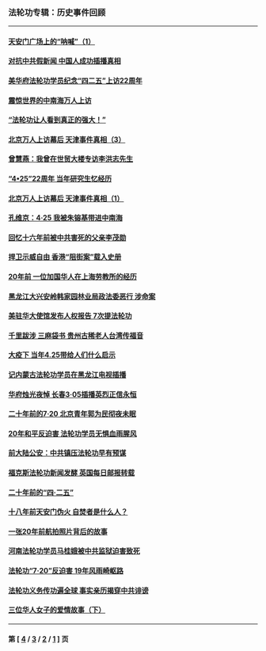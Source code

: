 ### 法轮功专辑：历史事件回顾
---
#### [天安门广场上的“呐喊”（1）](../../pages/nf5793/n13105277.md?08060430) 
#### [对抗中共假新闻 中国人成功插播真相](../../pages/nf5793/n12910618.md?08060430) 
#### [美华府法轮功学员纪念“四二五”上访22周年](../../pages/nf5793/n12904445.md?08060430) 
#### [震惊世界的中南海万人上访](../../pages/nf5793/n12903976.md?08060430) 
#### [“法轮功让人看到真正的强大！”](../../pages/nf5793/n12903195.md?08060430) 
#### [北京万人上访幕后 天津事件真相（3）](../../pages/nf5793/n12902807.md?08060430) 
#### [曾慧燕：我曾在世贸大楼专访李洪志先生](../../pages/nf5793/n12898729.md?08060430) 
#### [“4•25”22周年 当年研究生忆经历](../../pages/nf5793/n12894152.md?08060430) 
#### [北京万人上访幕后 天津事件真相（1）](../../pages/nf5793/n12885174.md?08060430) 
#### [孔维京：4·25 我被朱镕基带进中南海](../../pages/nf5793/n12864987.md?08060430) 
#### [回忆十六年前被中共害死的父亲李茂勋](../../pages/nf5793/n12880270.md?08060430) 
#### [捍卫示威自由 香港“阻街案”载入史册](../../pages/nf5793/n12811245.md?08060430) 
#### [20年前 一位加国华人在上海劳教所的经历](../../pages/nf5793/n12707932.md?08060430) 
#### [黑龙江大兴安岭韩家园林业局政法委恶行 涉命案](../../pages/nf5793/n12622815.md?08060430) 
#### [美驻华大使馆发布人权报告 7次提法轮功](../../pages/nf5793/n12520541.md?08060430) 
#### [千里跋涉 三麻袋书 贵州古稀老人台湾传福音](../../pages/nf5793/n12198750.md?08060430) 
#### [大疫下 当年4.25带给人们什么启示](../../pages/nf5793/n12058565.md?08060430) 
#### [记内蒙古法轮功学员在黑龙江电视插播](../../pages/nf5793/n11699194.md?08060430) 
#### [华府烛光夜悼 长春3·05插播英烈正信永恒](../../pages/nf5793/n11397432.md?08060430) 
#### [二十年前的7·20 北京青年郭为民彻夜未眠](../../pages/nf5793/n11354195.md?08060430) 
#### [20年和平反迫害 法轮功学员无惧血雨腥风](../../pages/nf5793/n11348279.md?08060430) 
#### [前大陆公安：中共镇压法轮功早有预谋](../../pages/nf5793/n11352168.md?08060430) 
#### [福克斯法轮功新闻发酵  英国每日邮报转载](../../pages/nf5793/n11285952.md?08060430) 
#### [二十年前的“四·二五”](../../pages/nf5793/n11207639.md?08060430) 
#### [十八年前天安门伪火 自焚者是什么人？](../../pages/nf5793/n10996556.md?08060430) 
#### [一张20年前航拍照片背后的故事](../../pages/nf5793/n10693797.md?08060430) 
#### [河南法轮功学员马桂娥被中共监狱迫害致死](../../pages/nf5793/n10684974.md?08060430) 
#### [法轮功“7‧20”反迫害 19年风雨崎岖路](../../pages/nf5793/n10570834.md?08060430) 
#### [法轮功义务传功遍全球 事实亲历揭穿中共诽谤](../../pages/nf5793/n10581061.md?08060430) 
#### [三位华人女子的爱情故事（下）](../../pages/nf5793/n10435541.md?08060430) 

---
#### 第 [ [4](./4.md?08060430) / [3](./3.md?08060430) / [2](./2.md?08060430) / [1](./1.md?08060430) ] 页
